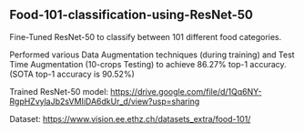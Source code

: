 ## Food-101-classification-using-ResNet-50

Fine-Tuned ResNet-50 to classify between 101 different food categories.

Performed various Data Augmentation techniques (during training) and Test Time Augmentation (10-crops Testing) to achieve 86.27% top-1 accuracy. (SOTA top-1 accuracy is 90.52%)

Trained ResNet-50 model: https://drive.google.com/file/d/1Qq6NY-RgpHZvylaJb2sVMIiDA6dkUr_d/view?usp=sharing

Dataset: https://www.vision.ee.ethz.ch/datasets_extra/food-101/ 
